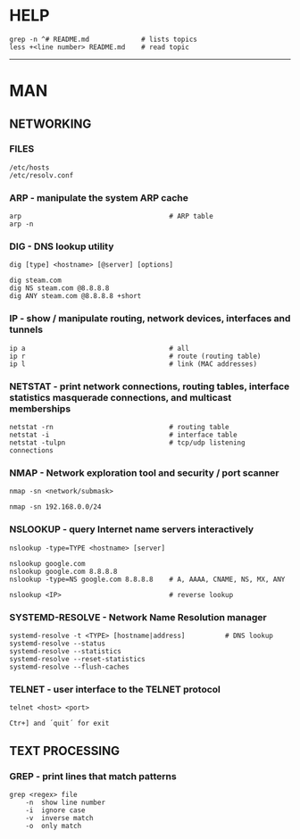 # HELP

```
grep -n ^# README.md             # lists topics
less +<line number> README.md    # read topic
```

--------------------------------------------------------------------------------

# MAN

## NETWORKING

### FILES

```
/etc/hosts
/etc/resolv.conf
```

### ARP - manipulate the system ARP cache

```
arp                                     # ARP table
arp -n
```

### DIG - DNS lookup utility

```
dig [type] <hostname> [@server] [options]

dig steam.com
dig NS steam.com @8.8.8.8
dig ANY steam.com @8.8.8.8 +short
```

### IP - show / manipulate routing, network devices, interfaces and tunnels

```
ip a                                    # all
ip r                                    # route (routing table)
ip l                                    # link (MAC addresses)
```

### NETSTAT - print network connections, routing tables, interface statistics masquerade connections, and multicast memberships

```
netstat -rn                             # routing table
netstat -i                              # interface table
netstat -tulpn                          # tcp/udp listening connections 
```

### NMAP - Network exploration tool and security / port scanner

```
nmap -sn <network/submask>

nmap -sn 192.168.0.0/24
```

### NSLOOKUP - query Internet name servers interactively

```
nslookup -type=TYPE <hostname> [server]

nslookup google.com
nslookup google.com 8.8.8.8
nslookup -type=NS google.com 8.8.8.8    # A, AAAA, CNAME, NS, MX, ANY

nslookup <IP>                           # reverse lookup
```

### SYSTEMD-RESOLVE - Network Name Resolution manager

```
systemd-resolve -t <TYPE> [hostname|address]          # DNS lookup
systemd-resolve --status
systemd-resolve --statistics
systemd-resolve --reset-statistics
systemd-resolve --flush-caches
```

### TELNET - user interface to the TELNET protocol

```
telnet <host> <port>

Ctr+] and ´quit´ for exit
```

## TEXT PROCESSING

### GREP - print lines that match patterns

```
grep <regex> file
    -n  show line number
    -i  ignore case
    -v  inverse match
    -o  only match
```
